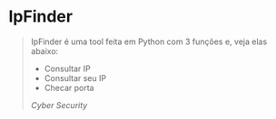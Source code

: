 # IpFinder

> IpFinder é uma tool feita em Python com 3 funções e, veja elas abaixo:
>
> - Consultar IP
> - Consultar seu IP
> - Checar porta
>
> _Cyber Security_
